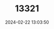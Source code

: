 ---
title: "13321"
category: "Microcavia shiptoni"
draft: false
date: 2024-02-22 13:03:50
languages:
  English: ["Shipton's Mountain Cavy"]
---